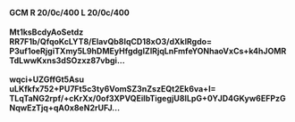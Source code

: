 #### GCM R 20/0c/400 L 20/0c/400
**Mt1ksBcdyAoSetdz**<br/>**RR7F1b/QfqoKcLYT8/ElavQb8IqCD18xO3/dXklRgdo=**<br/>**P3uf1oeRjgiTXmy5L9hDMEyHfgdgIZlRjqLnFmfeYONhaoVxCs+k4hJOMRTdLwwKxns3dSOzxz87vbgi...**<br/><br/>
**wqci+UZGffGt5Asu**<br/>**uLKfkfx752+PU7Ft5c3ty6VomSZ3nZszEQt2Ek6va+I=**<br/>**TLqTaNG2rpf/+cKrXx/0of3XPVQEiIbTigegjU8ILpG+0YJD4GKyw6EFPzGNqwEzTjq+qA0x8eN2rUFJ...**
